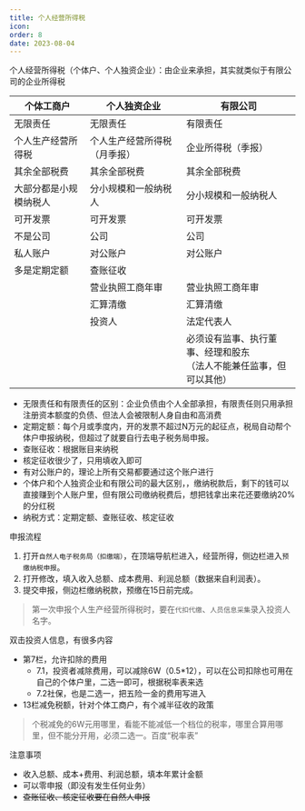 ```yaml
---
title: 个人经营所得税
icon: 
order: 8
date: 2023-08-04
---
```


个人经营所得税（个体户、个人独资企业）：由企业来承担，其实就类似于有限公司的企业所得税

|      个体工商户       |        个人独资企业         |                             有限公司                             |
| -------------------- | ------------------------- | --------------------------------------------------------------- |
| 无限责任              | 无限责任                   | 有限责任                                                         |
| 个人生产经营所得税     | 个人生产经营所得税（月季报） | 企业所得税（季报）                                                |
| 其余全部税费          | 其余全部税费                | 其余全部税费                                                     |
| 大部分都是小规模纳税人 | 分小规模和一般纳税人         | 分小规模和一般纳税人                                              |
| 可开发票              | 可开发票                   | 可开发票                                                         |
| 不是公司              | 公司                       | 公司                                                             |
| 私人账户              | 对公账户                   | 对公账户                                                         |
| 多是定期定额          | 查账征收                   |                                                                 |
|                      | 营业执照工商年审            | 营业执照工商年审                                                  |
|                      | 汇算清缴                   | 汇算清缴                                                         |
|                      | 投资人                     | 法定代表人                                                       |
|                      |                           | 必须设有监事、执行董事、经理和股东<br>（法人不能兼任监事，但可以其他） |

- 无限责任和有限责任的区别：企业负债由个人全部承担，有限责任则只用承担注册资本额度的负债、但法人会被限制人身自由和高消费
- 定期定额：每个月或季度内，开的发票不超过N万元的起征点，税局自动帮个体户申报纳税，但超过了就要自行去电子税务局申报。
- 查账征收：根据账目来纳税
- 核定征收很少了，只用填收入即可
- 有对公账户的，理论上所有交易都要通过这个账户进行
- 个体户和个人独资企业和有限公司的最大区别，，缴纳税款后，剩下的钱可以直接赚到个人账户里，但有限公司缴纳税费后，想把钱拿出来花还要缴纳20%的分红税
- 纳税方式：定期定额、查账征收、核定征收

申报流程

1. 打开`自然人电子税务局（扣缴端）`，在顶端导航栏进入，经营所得，侧边栏进入`预缴纳税申报`。
2. 打开修改，填入收入总额、成本费用、利润总额（数据来自利润表）。
3. 提交申报，侧边栏缴纳税款，预缴在15日前完成。

> 第一次申报个人生产经营所得税时，要在`代扣代缴`、`人员信息采集`录入投资人名字。

双击投资人信息，有很多内容

- 第7栏，允许扣除的费用
    - 7.1，投资者减除费用，可以减除6W（0.5*12），可以在公司扣除也可用在自己的个体户里，二选一即可，根据税率表来选
    - 7.2社保，也是二选一，把五险一金的费用写进入
- 13栏减免税额，针对个体工商户，有个减半征收的政策

> 个税减免的6W元用哪里，看能不能减低一个档位的税率，哪里合算用哪里，但不能分开用，必须二选一。百度“税率表”

注意事项

- 收入总额、成本+费用、利润总额，填本年累计金额
- 可以零申报（即没有发生任何业务）
- ~~查账征收、核定征收要在自然人申报~~

